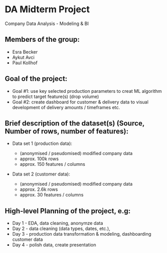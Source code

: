 # DA Midterm Project
Company Data Analysis - Modeling &amp; BI

## Members of the group:
- Esra Becker
- Aykut Avci
- Paul Kollhof

## Goal of the project:
- Goal #1: use key selected production parameters to creat ML algorithm to predict target feature(s) (drop volume)
- Goal #2: create dashboard for customer & delivery data to visual development of delivery amounts / timeframes etc.

## Brief description of the dataset(s) (Source, Number of rows, number of features):
- Data set 1 (production data):
	- (anonymised / pseudomised) modified company data
	- approx. 100k rows
	- approx. 150 features / columns

- Data set 2 (customer data):
	- (anonymised / pseudomised) modified company data
	- approx. 2.6k rows
	- approx. 30 features / columns

## High-level Planning of the project, e.g:
- Day 1 - EDA, data cleaning, anonymze data
- Day 2 - data cleaning (data types, dates, etc.), 
- Day 3 - production data transformation & modeling, dashboarding customer data
- Day 4 - polish data, create presentation

